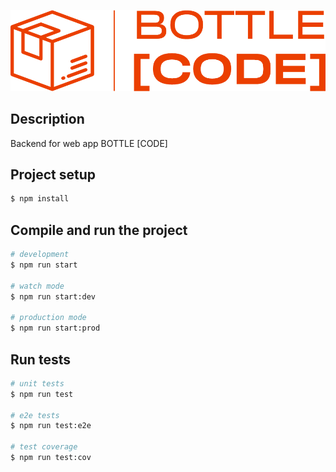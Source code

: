 <p align="center">
  <a href="https://github.com/thevladbog/cider-code-backend" target="blank"><img src="./public/img/BOTTLE-CODE-LOGO.png" width="600" alt="BOTTLE [CODE] Logo" /></a>
</p>

## Description

Backend for web app BOTTLE [CODE]

## Project setup

```bash
$ npm install
```

## Compile and run the project

```bash
# development
$ npm run start

# watch mode
$ npm run start:dev

# production mode
$ npm run start:prod
```

## Run tests

```bash
# unit tests
$ npm run test

# e2e tests
$ npm run test:e2e

# test coverage
$ npm run test:cov
```
